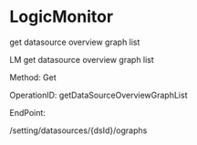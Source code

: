 #     LogicMonitor


get datasource overview graph list

LM get datasource overview graph list

Method: Get

OperationID: getDataSourceOverviewGraphList

EndPoint:

/setting/datasources/{dsId}/ographs
